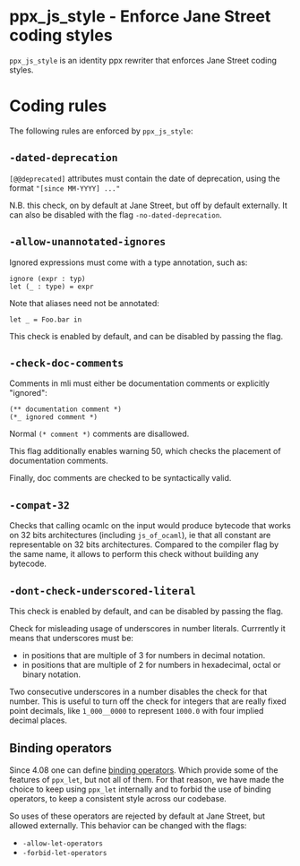 ppx_js_style - Enforce Jane Street coding styles
================================================

`ppx_js_style` is an identity ppx rewriter that enforces Jane Street coding
styles.

# Coding rules

The following rules are enforced by `ppx_js_style`:

## `-dated-deprecation`

`[@@deprecated]` attributes must contain the date of deprecation, using the
format `"[since MM-YYYY] ..."`

N.B. this check, on by default at Jane Street, but off by default externally. It
can also be disabled with the flag `-no-dated-deprecation`.

## `-allow-unannotated-ignores`

Ignored expressions must come with a type annotation, such as:
```
ignore (expr : typ)
let (_ : type) = expr
```
Note that aliases need not be annotated:
```
let _ = Foo.bar in
```

This check is enabled by default, and can be disabled by passing the flag.

## `-check-doc-comments`

Comments in mli must either be documentation comments or explicitly "ignored":
```
(** documentation comment *)
(*_ ignored comment *)
```
Normal `(* comment *)` comments are disallowed.

This flag additionally enables warning 50, which checks the placement of
documentation comments.

Finally, doc comments are checked to be syntactically valid.

## `-compat-32`

Checks that calling ocamlc on the input would produce bytecode that works on 32
bits architectures (including `js_of_ocaml`), ie that all constant are
representable on 32 bits architectures. Compared to the compiler flag by the
same name, it allows to perform this check without building any bytecode.

## `-dont-check-underscored-literal`

This check is enabled by default, and can be disabled by passing the flag.

Check for misleading usage of underscores in number literals. Currrently it
means that underscores must be:

* in positions that are multiple of 3 for numbers in decimal notation.
* in positions that are multiple of 2 for numbers in hexadecimal, octal or
binary notation.

Two consecutive underscores in a number disables the check for that number. This
is useful to turn off the check for integers that are really fixed point
decimals, like `1_000__0000` to represent `1000.0` with four implied decimal
places.

## Binding operators

Since 4.08 one can define
[binding operators](http://caml.inria.fr/pub/docs/manual-ocaml/manual046.html).
Which provide some of the features of `ppx_let`, but not all of them.
For that reason, we have made the choice to keep using `ppx_let` internally and
to forbid the use of binding operators, to keep a consistent style across our
codebase.

So uses of these operators are rejected by default at Jane Street, but allowed
externally.
This behavior can be changed with the flags:
- `-allow-let-operators`
- `-forbid-let-operators`

